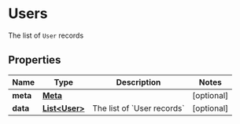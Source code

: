 

# Users

The list of `User` records

## Properties

| Name | Type | Description | Notes |
|------------ | ------------- | ------------- | -------------|
|**meta** | [**Meta**](Meta.md) |  |  [optional] |
|**data** | [**List&lt;User&gt;**](User.md) | The list of &#x60;User records&#x60; |  [optional] |



